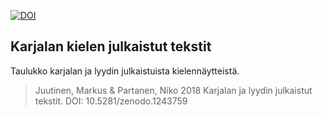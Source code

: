[![DOI](https://zenodo.org/badge/132607317.svg)](https://zenodo.org/badge/latestdoi/132607317)

## Karjalan kielen julkaistut tekstit

Taulukko karjalan ja lyydin julkaistuista kielennäytteistä.

> Juutinen, Markus & Partanen, Niko 2018 Karjalan ja lyydin julkaistut tekstit. DOI: 10.5281/zenodo.1243759
